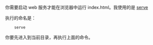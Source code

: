 你需要启动 web 服务才能在浏览器中运行 index.html。我使用的是 [serve](https://github.com/tj/serve#usage)

执行的命名是：

```cli
    serve
```

你要先进入到当前目录，再执行上面的命令。